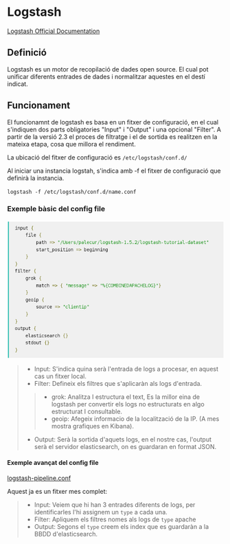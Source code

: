 # Logstash
[Logstash Official Documentation](https://www.elastic.co/guide/en/logstash/current/index.html)

## Definició
Logstash es un motor de recopilació de dades open source. El cual pot
unificar diferents entrades de dades i normalitzar aquestes en el destí
indicat.

## Funcionament

El funcionamnt de logstash es basa en un fitxer de configuració, en el 
cual s'indiquen dos parts obligatories "Input" i "Output" i una opcional
"Filter".
A partir de la versió 2.3 el proces de filtratge i el de sortida es 
realitzen en la mateixa etapa, cosa que millora el rendiment.

La ubicació del fitxer de configuració es `/etc/logstash/conf.d/`

Al iniciar una instancia logstah, s'indica amb -f el fitxer de 
configuració que definirà la instancia.

`logstash -f /etc/logstash/conf.d/name.conf`

### Exemple bàsic del config file

![](/Docs/images/logstash-basic-configfile.png)


> - Input: S'indica quina serà l'entrada de logs a procesar, en aquest
cas un fitxer local. 
> - Filter: Defineix els filtres que s'aplicaràn als logs d'entrada.
>> - grok: Analitza I estructura el text, Es la millor eina de logstash 
per convertir els logs no estructurats en algo estructurat I consultable.
>> - geoip: Afegeix informacio de la localització de la IP. (A mes 
mostra grafiques en Kibana). 
> - Output: Serà la sortida d'aquets logs, en el nostre cas, l'output serà
el servidor elasticsearch, on es guardaran en format JSON.

#### Exemple avançat del config file

[logstash-pipeline.conf](/logstash/conf.d/final-pipeline.conf) 


Aquest ja es un fitxer mes complet:
> - Input: Veiem que hi han 3 entrades diferents de logs, per identificarles
l'hi assignem un `type` a cada una.
> - Filter: Apliquem els filtres nomes als logs de `type` apache
> - Output: Segons el `type` creem els index que es guardaràn a la BBDD 
d'elasticsearch.


